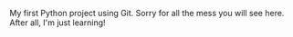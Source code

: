 My first Python project using Git.
Sorry for all the mess you will see here. After all, I'm just learning!
